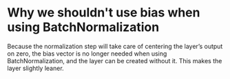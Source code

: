 # Why we shouldn't use bias when using BatchNormalization

Because the normalization step will take care of centering the layer’s output on zero, the bias vector is no longer needed when using BatchNormalization, and the layer can be created without it. This makes the layer slightly leaner.